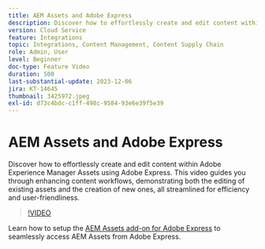 ```yaml
---
title: AEM Assets and Adobe Express
description: Discover how to effortlessly create and edit content within AEM Assets using Adobe Express.
version: Cloud Service
feature: Integrations
topic: Integrations, Content Management, Content Supply Chain
role: Admin, User
level: Beginner
doc-type: Feature Video
duration: 500
last-substantial-update: 2023-12-06
jira: KT-14645
thumbnail: 3425972.jpeg
exl-id: d73c4bdc-c1ff-498c-9584-93e6e39f5e39
---
```

# AEM Assets and Adobe Express

Discover how to effortlessly create and edit content within Adobe Experience Manager Assets using Adobe Express. This video guides you through enhancing content workflows, demonstrating both the editing of existing assets and the creation of new ones, all streamlined for efficiency and user-friendliness.

>[!VIDEO](https://video.tv.adobe.com/v/3425972/?learn=on)

Learn how to setup the [AEM Assets add-on for Adobe Express](./adobe-express-aem-assets-add-on.md) to seamlessly access AEM Assets from Adobe Express.

